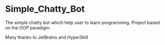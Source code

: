 # Simple_Chatty_Bot
The simple chatty bot which help user to learn programming. Project based on the OOP paradigm.

Many thanks to JetBrains and HyperSkill
